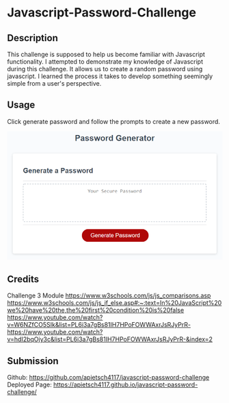 # Javascript-Password-Challenge

## Description

This challenge is supposed to help us become familiar with Javascript functionality. I attempted to demonstrate my knowledge of Javascript during this challenge. It allows us to create a random password using javascript. I learned the process it takes to develop something seemingly simple from a user's perspective. 

## Usage

Click generate password and follow the prompts to create a new password. 


![alt text](assets/screenshot.png)


## Credits

Challenge 3 Module
https://www.w3schools.com/js/js_comparisons.asp
https://www.w3schools.com/js/js_if_else.asp#:~:text=In%20JavaScript%20we%20have%20the,the%20first%20condition%20is%20false
https://www.youtube.com/watch?v=W6NZfCO5SIk&list=PL6i3a7gBs81IH7HPoFOWWAxrJsRJyPrR-
https://www.youtube.com/watch?v=hdI2bqOjy3c&list=PL6i3a7gBs81IH7HPoFOWWAxrJsRJyPrR-&index=2

## Submission

Github: https://github.com/apietsch4117/javascript-password-challenge
Deployed Page: https://apietsch4117.github.io/javascript-password-challenge/

